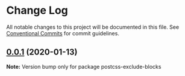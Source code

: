 # Change Log

All notable changes to this project will be documented in this file.
See [Conventional Commits](https://conventionalcommits.org) for commit guidelines.

## [0.0.1](https://github.com/laurenashpole/postcss-amplify/compare/v0.0.1-beta.0...v0.0.1) (2020-01-13)

**Note:** Version bump only for package postcss-exclude-blocks
